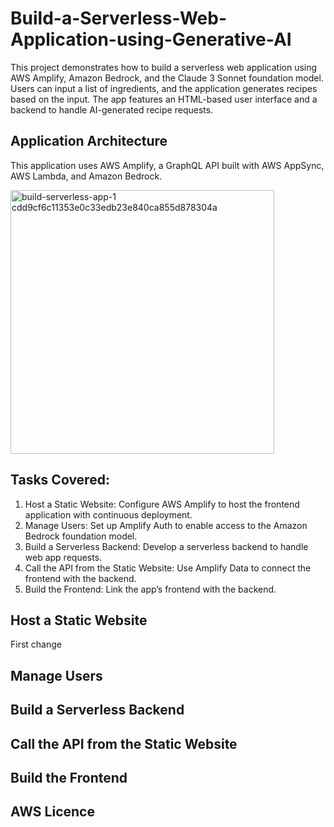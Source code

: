# Build-a-Serverless-Web-Application-using-Generative-AI
This project demonstrates how to build a serverless web application using AWS Amplify, Amazon Bedrock, and the Claude 3 Sonnet foundation model. Users can input a list of ingredients, and the application generates recipes based on the input. The app features an HTML-based user interface and a backend to handle AI-generated recipe requests.

## Application Architecture
This application uses AWS Amplify, a GraphQL API built with AWS AppSync, AWS Lambda, and Amazon Bedrock.

<img width="422" alt="build-serverless-app-1 cdd9cf6c11353e0c33edb23e840ca855d878304a" src="https://github.com/user-attachments/assets/4455547b-a414-4fe9-b903-62fac836bcae">

## Tasks Covered:
1. Host a Static Website: Configure AWS Amplify to host the frontend application with continuous deployment.
2. Manage Users: Set up Amplify Auth to enable access to the Amazon Bedrock foundation model.
3. Build a Serverless Backend: Develop a serverless backend to handle web app requests.
4. Call the API from the Static Website: Use Amplify Data to connect the frontend with the backend.
5. Build the Frontend: Link the app’s frontend with the backend.

## Host a Static Website
First change

## Manage Users

## Build a Serverless Backend

## Call the API from the Static Website

## Build the Frontend

## AWS Licence


